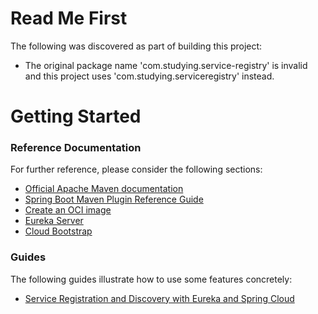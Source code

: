 # Read Me First
The following was discovered as part of building this project:

* The original package name 'com.studying.service-registry' is invalid and this project uses 'com.studying.serviceregistry' instead.

# Getting Started

### Reference Documentation
For further reference, please consider the following sections:

* [Official Apache Maven documentation](https://maven.apache.org/guides/index.html)
* [Spring Boot Maven Plugin Reference Guide](https://docs.spring.io/spring-boot/docs/3.1.10/maven-plugin/reference/html/)
* [Create an OCI image](https://docs.spring.io/spring-boot/docs/3.1.10/maven-plugin/reference/html/#build-image)
* [Eureka Server](https://docs.spring.io/spring-cloud-netflix/docs/current/reference/html/#spring-cloud-eureka-server)
* [Cloud Bootstrap](https://docs.spring.io/spring-cloud-commons/docs/current/reference/html/)

### Guides
The following guides illustrate how to use some features concretely:

* [Service Registration and Discovery with Eureka and Spring Cloud](https://spring.io/guides/gs/service-registration-and-discovery/)

